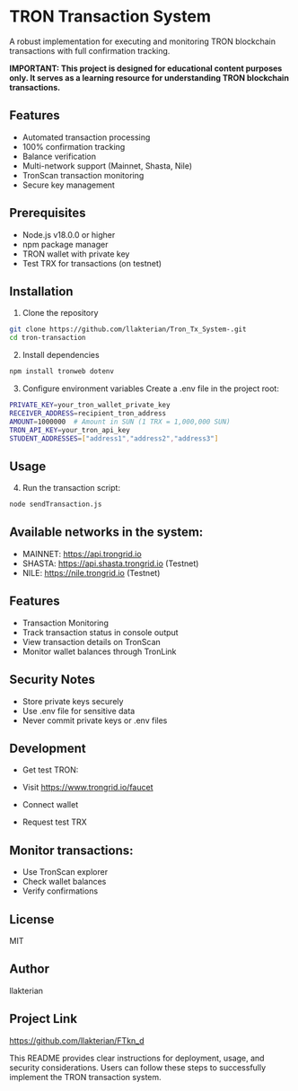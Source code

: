 # TRON Transaction System

A robust implementation for executing and monitoring TRON blockchain transactions with full confirmation tracking.

**IMPORTANT: This project is designed for educational content purposes only. It serves as a learning resource for understanding TRON blockchain transactions.**

## Features

- Automated transaction processing
- 100% confirmation tracking
- Balance verification
- Multi-network support (Mainnet, Shasta, Nile)
- TronScan transaction monitoring
- Secure key management

## Prerequisites

- Node.js v18.0.0 or higher
- npm package manager
- TRON wallet with private key
- Test TRX for transactions (on testnet)

## Installation

1. Clone the repository

```bash
git clone https://github.com/llakterian/Tron_Tx_System-.git
cd tron-transaction
```

2. Install dependencies

```bash
npm install tronweb dotenv
```

3. Configure environment variables Create a .env file in the project root:

```bash
PRIVATE_KEY=your_tron_wallet_private_key
RECEIVER_ADDRESS=recipient_tron_address
AMOUNT=1000000  # Amount in SUN (1 TRX = 1,000,000 SUN)
TRON_API_KEY=your_tron_api_key
STUDENT_ADDRESSES=["address1","address2","address3"]
```

## Usage

4. Run the transaction script:

```bash
node sendTransaction.js
```

## Available networks in the system:

- MAINNET: https://api.trongrid.io
- SHASTA: https://api.shasta.trongrid.io (Testnet)
- NILE: https://nile.trongrid.io (Testnet)

## Features

- Transaction Monitoring
- Track transaction status in console output
- View transaction details on TronScan
- Monitor wallet balances through TronLink

## Security Notes

- Store private keys securely
- Use .env file for sensitive data
- Never commit private keys or .env files

## Development

- Get test TRON:

- Visit https://www.trongrid.io/faucet
- Connect wallet
- Request test TRX

## Monitor transactions:

- Use TronScan explorer
- Check wallet balances
- Verify confirmations

## License

MIT

## Author

llakterian

## Project Link

https://github.com/llakterian/FTkn_d

<javascript>
This README provides clear instructions for deployment, usage, and security considerations. Users can follow these steps to successfully implement the TRON transaction system.
</javascript>
